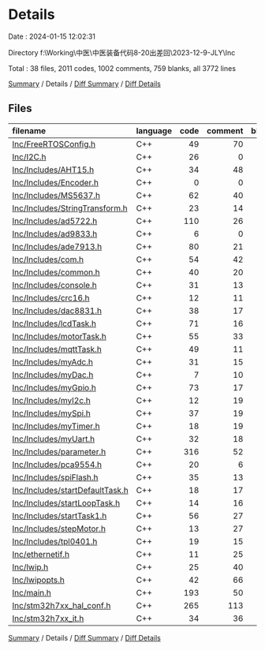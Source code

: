 # Details

Date : 2024-01-15 12:02:31

Directory f:\\Working\\中医\\中医装备代码8-20出差回\\2023-12-9-JLY\\Inc

Total : 38 files,  2011 codes, 1002 comments, 759 blanks, all 3772 lines

[Summary](results.md) / Details / [Diff Summary](diff.md) / [Diff Details](diff-details.md)

## Files
| filename | language | code | comment | blank | total |
| :--- | :--- | ---: | ---: | ---: | ---: |
| [Inc/FreeRTOSConfig.h](/Inc/FreeRTOSConfig.h) | C++ | 49 | 70 | 17 | 136 |
| [Inc/I2C.h](/Inc/I2C.h) | C++ | 26 | 0 | 12 | 38 |
| [Inc/Includes/AHT15.h](/Inc/Includes/AHT15.h) | C++ | 34 | 48 | 30 | 112 |
| [Inc/Includes/Encoder.h](/Inc/Includes/Encoder.h) | C++ | 0 | 0 | 1 | 1 |
| [Inc/Includes/MS5637.h](/Inc/Includes/MS5637.h) | C++ | 62 | 40 | 37 | 139 |
| [Inc/Includes/StringTransform.h](/Inc/Includes/StringTransform.h) | C++ | 23 | 14 | 12 | 49 |
| [Inc/Includes/ad5722.h](/Inc/Includes/ad5722.h) | C++ | 110 | 26 | 14 | 150 |
| [Inc/Includes/ad9833.h](/Inc/Includes/ad9833.h) | C++ | 6 | 0 | 6 | 12 |
| [Inc/Includes/ade7913.h](/Inc/Includes/ade7913.h) | C++ | 80 | 21 | 31 | 132 |
| [Inc/Includes/com.h](/Inc/Includes/com.h) | C++ | 54 | 42 | 17 | 113 |
| [Inc/Includes/common.h](/Inc/Includes/common.h) | C++ | 40 | 20 | 16 | 76 |
| [Inc/Includes/console.h](/Inc/Includes/console.h) | C++ | 31 | 13 | 21 | 65 |
| [Inc/Includes/crc16.h](/Inc/Includes/crc16.h) | C++ | 12 | 11 | 7 | 30 |
| [Inc/Includes/dac8831.h](/Inc/Includes/dac8831.h) | C++ | 38 | 17 | 16 | 71 |
| [Inc/Includes/lcdTask.h](/Inc/Includes/lcdTask.h) | C++ | 71 | 16 | 17 | 104 |
| [Inc/Includes/motorTask.h](/Inc/Includes/motorTask.h) | C++ | 55 | 33 | 26 | 114 |
| [Inc/Includes/mqttTask.h](/Inc/Includes/mqttTask.h) | C++ | 49 | 11 | 22 | 82 |
| [Inc/Includes/myAdc.h](/Inc/Includes/myAdc.h) | C++ | 31 | 15 | 20 | 66 |
| [Inc/Includes/myDac.h](/Inc/Includes/myDac.h) | C++ | 7 | 10 | 4 | 21 |
| [Inc/Includes/myGpio.h](/Inc/Includes/myGpio.h) | C++ | 73 | 17 | 14 | 104 |
| [Inc/Includes/myI2c.h](/Inc/Includes/myI2c.h) | C++ | 12 | 19 | 12 | 43 |
| [Inc/Includes/mySpi.h](/Inc/Includes/mySpi.h) | C++ | 37 | 19 | 19 | 75 |
| [Inc/Includes/myTimer.h](/Inc/Includes/myTimer.h) | C++ | 18 | 19 | 10 | 47 |
| [Inc/Includes/myUart.h](/Inc/Includes/myUart.h) | C++ | 32 | 18 | 16 | 66 |
| [Inc/Includes/parameter.h](/Inc/Includes/parameter.h) | C++ | 316 | 52 | 85 | 453 |
| [Inc/Includes/pca9554.h](/Inc/Includes/pca9554.h) | C++ | 20 | 6 | 9 | 35 |
| [Inc/Includes/spiFlash.h](/Inc/Includes/spiFlash.h) | C++ | 35 | 13 | 17 | 65 |
| [Inc/Includes/startDefaultTask.h](/Inc/Includes/startDefaultTask.h) | C++ | 18 | 17 | 10 | 45 |
| [Inc/Includes/startLoopTask.h](/Inc/Includes/startLoopTask.h) | C++ | 14 | 16 | 6 | 36 |
| [Inc/Includes/startTask1.h](/Inc/Includes/startTask1.h) | C++ | 56 | 27 | 20 | 103 |
| [Inc/Includes/stepMotor.h](/Inc/Includes/stepMotor.h) | C++ | 13 | 27 | 15 | 55 |
| [Inc/Includes/tpl0401.h](/Inc/Includes/tpl0401.h) | C++ | 19 | 15 | 8 | 42 |
| [Inc/ethernetif.h](/Inc/ethernetif.h) | C++ | 11 | 25 | 12 | 48 |
| [Inc/lwip.h](/Inc/lwip.h) | C++ | 25 | 40 | 13 | 78 |
| [Inc/lwipopts.h](/Inc/lwipopts.h) | C++ | 42 | 66 | 13 | 121 |
| [Inc/main.h](/Inc/main.h) | C++ | 193 | 50 | 54 | 297 |
| [Inc/stm32h7xx_hal_conf.h](/Inc/stm32h7xx_hal_conf.h) | C++ | 265 | 113 | 79 | 457 |
| [Inc/stm32h7xx_it.h](/Inc/stm32h7xx_it.h) | C++ | 34 | 36 | 21 | 91 |

[Summary](results.md) / Details / [Diff Summary](diff.md) / [Diff Details](diff-details.md)